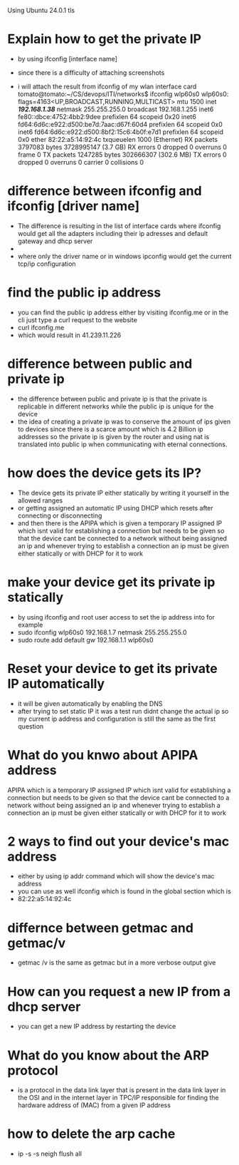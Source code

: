 Using Ubuntu 24.0.1 tls
# Explain how to get the private IP
- by using ifconfig [interface name]
- since there is a difficulty of attaching screenshots

- i will attach the result from ifconfig of my wlan interface card
tomato@tomato:~/CS/devops/ITI/networks$ ifconfig wlp60s0 
wlp60s0: flags=4163<UP,BROADCAST,RUNNING,MULTICAST>  mtu 1500
        inet ***192.168.1.38***  netmask 255.255.255.0  broadcast 192.168.1.255
        inet6 fe80::dbce:4752:4bb2:9dee  prefixlen 64  scopeid 0x20<link>
        inet6 fd64:6d6c:e922:d500:be7d:7aac:d67f:60d4  prefixlen 64  scopeid 0x0<global>
        inet6 fd64:6d6c:e922:d500:8bf2:15c6:4b0f:e7d1  prefixlen 64  scopeid 0x0<global>
        ether 82:22:a5:14:92:4c  txqueuelen 1000  (Ethernet)
        RX packets 3797083  bytes 3728995147 (3.7 GB)
        RX errors 0  dropped 0  overruns 0  frame 0
        TX packets 1247285  bytes 302666307 (302.6 MB)
        TX errors 0  dropped 0 overruns 0  carrier 0  collisions 0

# difference between ifconfig and ifconfig [driver name]
- The difference is resulting in the list of interface cards where ifconfig would get all the adapters including their ip adresses and default gateway and dhcp server
-
- where only the driver name or in windows ipconfig would get the current tcp/ip configuration  

# find the public ip address
- you can find the public ip address either by visiting ifconfig.me or in the cli just type a curl request to the website
- curl ifconfig.me
- which would result in 41.239.11.226  

# difference between public and private ip
- the difference between public and private ip is that the private is replicable in different networks while the public ip is unique for the device
- the idea of creating a private ip was to conserve the amount of ips given to devices since there is a scarce amount which is 4.2 Billion ip addresses so the private ip is given by the router and using nat is translated into public ip when communicating with eternal connections.

# how does the device gets its IP?

- The device gets its private IP either statically by writing it yourself in the allowed ranges
- or getting assigned an automatic IP using DHCP which resets after connecting or disconnecting
- and then there is the APIPA which is given a temporary IP assigned IP which isnt valid for establishing a connection but needs to be given so that the device cant be connected to a network without being assigned an ip and whenever trying to establish a connection an ip must be given either statically or with DHCP for it to work

# make your device get its private ip statically

- by using ifconfig and root user access to set the ip address into for example
- sudo ifconfig wlp60s0 192.168.1.7 netmask 255.255.255.0
- sudo route add default gw 192.168.1.1 wlp60s0 

# Reset your device to get its private IP automatically
- it will be given automatically by enabling the DNS 
- after trying to set static IP it was a test run didnt change the actual ip so my current ip address and configuration is still the same as the first question

# What do you knwo about APIPA address
 APIPA which is a temporary IP assigned IP which isnt valid for establishing a connection but needs to be given so that the device cant be connected to a network without being assigned an ip and whenever trying to establish a connection an ip must be given either statically or with DHCP for it to work

# 2 ways to find out your device's mac address
- either by using ip addr command which will show the device's mac address 
- you can use as well ifconfig which is found in the global section which is
- 82:22:a5:14:92:4c
  
# differnce between getmac and getmac/v
- getmac /v is the same as getmac but in a more verbose output give

# How can you request a new IP from a dhcp server
- you can get a new IP address by restarting the device

# What do you know about the ARP protocol
- is a protocol in the data link layer that is present in the data link layer in the OSI and in the internet layer in TPC/IP responsible for finding the hardware address of (MAC) from a given IP address

# how to delete the arp cache
- ip -s -s neigh flush all 
